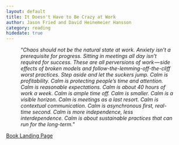 ```yaml
---
layout: default
title: It Doesn't Have to Be Crazy at Work
author: Jason Fried and David Heinemeier Hansson
category: reading
hidedate: true
---
```

<figure><q><i>Chaos should not be the natural state at work. Anxiety isn’t a prerequisite for progress. Sitting in meetings all day isn’t required for success. These are all perversions of work — side effects of broken models and follow-the-lemming-off-the-cliff worst practices. Step aside and let the suckers jump. Calm is profitability. Calm is protecting people’s time and attention. Calm is reasonable expectations. Calm is about 40 hours of work a week. Calm is ample time off. Calm is smaller. Calm is a visible horizon. Calm is meetings as a last resort. Calm is contextual communication. Calm is asynchronous first, real-time second. Calm is more independence, less interdependence. Calm is about sustainable practices that can run for the long-term.</i></q></figure>

[Book Landing Page](https://basecamp.com/books/calm)